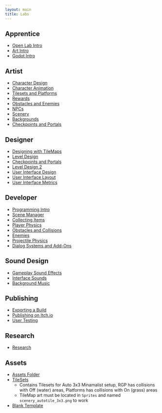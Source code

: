 ```yaml
---
layout: main
title: Labs
---
```


## Apprentice
- [Open Lab Intro](0-0_Open_Lab_Intro)
- [Art Intro](0-1_Art_Intro)
- [Godot Intro](0-2_Godot_Intro)
   
## Artist
- [Character Design](2-0_Character_Design)
- [Character Animation](2-1_Character_Animation)
- [Tilesets and Platforms](2-2_Tilesets_and_Platforms)
- [Rewards](2-3_Rewards)
- [Obstacles and Enemies](2-4_Obstacles_and_Enemies)
- [NPCs](2-5_NPCs)
- [Scenery](2-6_Scenery)
- [Backgrounds](2-7_Backgrounds)
- [Checkpoints and Portals](2-8_Checkpoints_and_Portals)

## Designer
- [Designing with TileMaps](3-0_Designing_with_TileMaps)
- [Level Design](3-1_Level_Design)
- [Checkpoints and Portals](3-2_Checkpoints_and_Portals)
- [Level Design 2](3-3_Level_Design_2)
- [User Interface Design](3-5_User_Interface_Design)
- [User Interface Layout](3-6_User_Interface_Layout)
- [User Interface Metrics](3-7_Metrics)

## Developer
- [Programming Intro](1-0_Programming_Intro)
- [Scene Manager](1-1_Scene_Manager)
- [Collecting Items](1-2_Collecting_Items)
- [Player Physics](1-3_Player_Physics)
- [Obstacles and Collisions](1-4_Obstacles_and_Collisions)
- [Enemies](1-5_Enemies)
- [Projectile Physics](1-6_Projectile_Physics)
- [Dialog Systems and Add-Ons](1-7_Dialog_Systems_and_Add-Ons)

## Sound Design
- [Gameplay Sound Effects](4-0_Gameplay_Sound_Effects)
- [Interface Sounds](4-1_Interface_Sounds)
- [Background Music](4-2_Background_Music)

## Publishing
- [Exporting a Build](5-0_Exporting_a_Build)
- [Publishing on Itch.io](5-1_Publishing_on_Itch)
- [User Testing](5-2_User_Testing)

## Research
- [Research](6-0_Research)

## Assets
- [Assets Folder](./270_Assets.zip)
- [TileSets](./270_TileSets.zip)
    - Contains Tilesets for Auto 3x3 Minamalist setup, RGP has collisions with Off (water) areas, Platforms has collisions with On (grass) areas
    - TileMap art must be located in `Sprites` and named `scenery_autotile_3x3.png` to work
- [Blank Template](./270_BlankTemplate.zip)


<!--
- Publishing
 -->